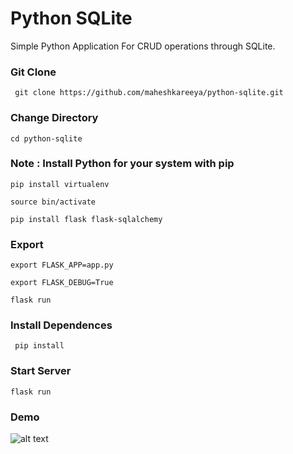 # Python SQLite
Simple Python Application For CRUD operations through SQLite.
### Git Clone 
``` git clone https://github.com/maheshkareeya/python-sqlite.git```
### Change Directory
```cd python-sqlite```
### Note : Install Python for your system with pip
```pip install virtualenv```

```source bin/activate```

```pip install flask flask-sqlalchemy```
### Export 
```export FLASK_APP=app.py```

```export FLASK_DEBUG=True```

``` flask run ``` 

### Install Dependences 
``` pip install```
### Start Server
```flask run```


### Demo
![alt text](https://user-images.githubusercontent.com/16520789/71201563-54cce200-22c0-11ea-97c2-5dd89637ca5a.png "Node File Explorer")
